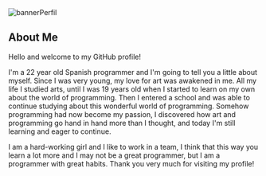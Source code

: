 <img  alt="bannerPerfil" src="https://github.com/user-attachments/assets/32b07539-e4d2-4ae7-ac50-f90343e5b719">

##  About Me
Hello and welcome to my GitHub profile!

I'm a 22 year old Spanish programmer and I'm going to tell you a little about myself. Since I was very young, my love for art was awakened in me.
All my life I studied arts, until I was 19 years old when I started to learn on my own about the world of programming. Then I entered a school and was able to continue studying about this wonderful world of programming. Somehow programming had now become my passion, I discovered how art and programming go hand in hand more than I thought, and today I'm still learning and eager to continue. 

I am a hard-working girl and I like to work in a team, I think that this way you learn a lot more and I may not be a great programmer, but I am a programmer with great habits.
Thank you very much for visiting my profile! 

